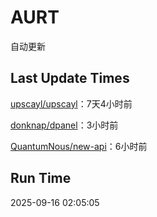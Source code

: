 # AURT

自动更新


## Last Update Times

[upscayl/upscayl](https://github.com/upscayl/upscayl)：7天4小时前

[donknap/dpanel](https://github.com/donknap/dpanel)：3小时前

[QuantumNous/new-api](https://github.com/QuantumNous/new-api)：6小时前


## Run Time
2025-09-16 02:05:05
